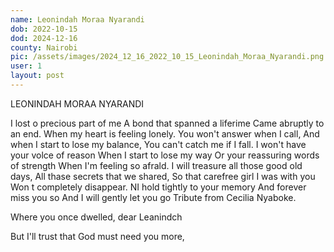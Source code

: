 ```yaml
---
name: Leonindah Moraa Nyarandi
dob: 2022-10-15
dod: 2024-12-16
county: Nairobi
pic: /assets/images/2024_12_16_2022_10_15_Leonindah_Moraa_Nyarandi.png
user: 1
layout: post
---
```

<p>LEONINDAH MORAA NYARANDI</p><p></p><p>I lost o precious part of me A bond that spanned a liferime Came abruptly to an end. When my heart is feeling lonely. You won't answer when I call, And when I start to lose my balance, You can't catch me if I fall. I won't have your volce of reason When I start to lose my way Or your reassuring words of strength When I'm feeling so afrald. I will treasure all those good old days, All thase secrets that we shared, So that carefree girl I was with you Won t completely disappear. NI hold tightly to your memory And forever miss you so And I will gently let you go Tribute from Cecilia Nyaboke.</p><p></p><p>Where you once dwelled, dear Leanindch</p><p></p><p>But I'll trust that God must need you more,</p>
